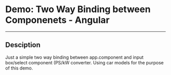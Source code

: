 # Demo: Two Way Binding between Componenets - Angular
---
## Desciption
Just a simple two way binding between app.component and input box/select component (PS/kW converter. Using car models for the purpose of this demo.
